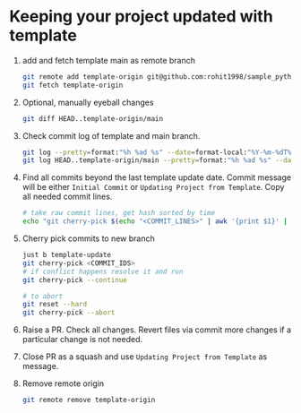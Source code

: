 # Keeping your project updated with template

1. add and fetch template main as remote branch

    ```bash
    git remote add template-origin git@github.com:rohit1998/sample_python_project.git
    git fetch template-origin
    ```

1. Optional, manually eyeball changes

    ```bash
    git diff HEAD..template-origin/main
    ```

1. Check commit log of template and main branch.

    ```bash
    git log --pretty=format:"%h %ad %s" --date=format-local:"%Y-%m-%dT%H:%M:%SZ" | grep -E "Initial commit|Updating Project from Template"
    git log HEAD..template-origin/main --pretty=format:"%h %ad %s" --date=format-local:"%Y-%m-%dT%H:%M:%SZ"
    ```

1. Find all commits beyond the last template update date. Commit message will be either `Initial Commit` or `Updating Project from Template`. Copy all needed commit lines.

    ```bash
    # take raw commit lines, get hash sorted by time
    echo "git cherry-pick $(echo "<COMMIT_LINES>" | awk '{print $1}' | tac | tr '\n' ' ' | sed 's/ $//')"
    ```

1. Cherry pick commits to new branch

    ```bash
    just b template-update
    git cherry-pick <COMMIT_IDS>
    # if conflict happens resolve it and run
    git cherry-pick --continue

    # to abort
    git reset --hard
    git cherry-pick --abort
    ```

1. Raise a PR. Check all changes. Revert files via commit more changes if a particular change is not needed.
1. Close PR as a squash and use `Updating Project from Template` as message.
1. Remove remote origin

    ```bash
    git remote remove template-origin
    ```
